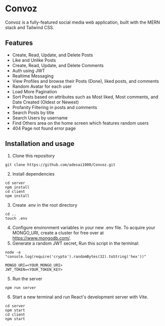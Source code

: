 # Convoz
Convoz is a fully-featured social media web application, built with the MERN stack and Tailwind CSS.  

## Features
- Create, Read, Update, and Delete Posts
- Like and Unlike Posts
- Create, Read, Update, and Delete Comments
- Auth using JWT
- Realtime Messaging
- View Profiles and browse their Posts (Done), liked posts, and comments
- Random Avatar for each user
- Load More Pagination
- Sort Posts based on attributes such as Most liked, Most comments, and Date Created (Oldest or Newest)
- Profanity Filtering in posts and comments
- Search Posts by title
- Search Users by username
- Find Others area on the home screen which features random users
- 404 Page not found error page
## Installation and usage
1) Clone this repository  
```
git clone https://github.com/adesai1000/Convoz.git
```
2) Install dependencies  
```
cd server
npm install
cd client
npm install
```
3) Create .env in the root directory
```
cd ..
touch .env
```
4) Configure environment variables in your new .env file. To acquire your MONGO_URI, create a cluster for free over at https://www.mongodb.com/.
5) Generate a random JWT secret, Run this script in the terminal:
```
node -e "console.log(require('crypto').randomBytes(32).toString('hex'))"
```
```
MONGO_URI=<YOUR_MONGO_URI> 
JWT_TOKEN=<YOUR_TOKEN_KEY>
```
5) Run the server
```
npm run server
```
6) Start a new terminal and run React's development server with Vite.
```
cd server
npm start
cd client
npm start
```
